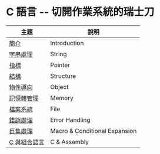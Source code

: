 #  C 語言 -- 切開作業系統的瑞士刀

| 主題 | 說明 |
|--------|--------|
| [簡介](basic.html)  | Introduction |
| [字串處理](string.html)  | String |
| [指標](pointer.html) | Pointer    |
| [結構](structure.html)  | Structure |
| [物件導向](object.html)  | Object |
| [記憶體管理](memory.html)  | Memory |
| [檔案系統](file.html) | File |
| [錯誤處理](error.html) | Error Handling |
| [巨集處理](macro.html) |  Macro & Conditional Expansion |
| [C 與組合語言](asm.html) |  C & Assembly |